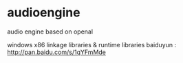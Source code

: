 # audioengine
audio engine based on openal

windows x86 linkage libraries & runtime libraries
baiduyun : http://pan.baidu.com/s/1qYFmMde
